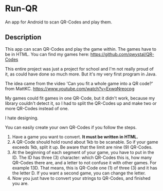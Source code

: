 # Run-QR
An app for Android to scan QR-Codes and play them.

## Description
This app can scan QR-Codes and play the game within. The games have to be in HTML. You can find my games here: https://github.com/qwystal/QR-Codes

This entire project was just a project for school and I'm not really proud of it, as could have done so much more. But it's my very first program in Java.

The idea came from the video 'Can you fit a whole game into a QR code?' from MattKC. https://www.youtube.com/watch?v=ExwqNreocpg

My games could fit games in one QR-Code, but it didn't work, because my library couldn't detect it, so I had to split the QR-Codes up and make two or more QR-Codes instead of one.

I hate designing.

You can easily create your own QR-Codes if you follow the steps.

1. Have a game you want to convert. __It must be written in HTML.__
2. A QR-Code should hold round about 1kb to be scanable. So if your game exceeds 1kb, split it up. Be aware that the limit are nine (9) QR-Codes.
3. At the beginning of each segment of your game, you have to put in the ID. The ID has three (3) character: which QR-Codes this is, how many QR-Codes there are, and a letter to not confuse it with other games. For example 13D. That means, this is QR-Code one (1) of three (3) and it has the letter D. If you want a second game, you can change the letter.
4. Now you just have to convert your strings to QR-Codes, and finished you are.
